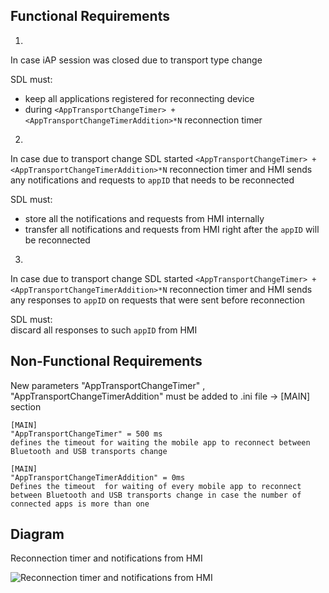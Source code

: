 ## Functional Requirements

1.
In case iAP session was closed due to transport type change

SDL must:  
- keep all applications registered for reconnecting device  
- during `<AppTransportChangeTimer> + <AppTransportChangeTimerAddition>*N` reconnection timer

2.
In case due to transport change SDL started `<AppTransportChangeTimer> + <AppTransportChangeTimerAddition>*N` reconnection timer
and HMI sends any notifications and requests to `appID` that needs to be reconnected  

SDL must:  
- store all the notifications and requests from HMI internally  
- transfer all notifications and requests from HMI right after the `appID` will be reconnected

3.
In case due to transport change SDL started `<AppTransportChangeTimer> + <AppTransportChangeTimerAddition>*N` reconnection timer
and HMI sends any responses to `appID` on requests that were sent before reconnection  

SDL must:  
discard all responses to such `appID` from HMI

## Non-Functional Requirements
New parameters "AppTransportChangeTimer" , "AppTransportChangeTimerAddition"   must be added to .ini file -> [MAIN] section

```
[MAIN] 
"AppTransportChangeTimer" = 500 ms 
defines the timeout for waiting the mobile app to reconnect between Bluetooth and USB transports change

```

```
[MAIN] 
"AppTransportChangeTimerAddition" = 0ms
Defines the timeout  for waiting of every mobile app to reconnect between Bluetooth and USB transports change in case the number of connected apps is more than one
```

## Diagram
Reconnection timer and notifications from HMI 

![Reconnection timer and notifications from HMI](https://github.com/smartdevicelink/sdl_requirements/blob/feature/iap_over_bt/detailed_docs/accessories/iAP%20transport%20change%20reconnection.png)
